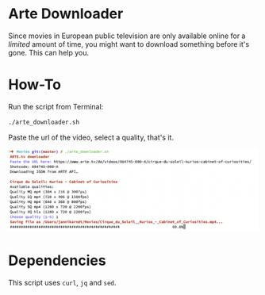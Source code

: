 # Arte Downloader

Since movies in European public television are only available online for a _limited_ amount of time, you might want to download something before it's gone. This can help you.

# How-To

Run the script from Terminal:

```bash
./arte_downloader.sh
```

Paste the url of the video, select a quality, that's it.

![screenshot](screenshot.png)

# Dependencies

This script uses `curl`, `jq` and `sed`.
